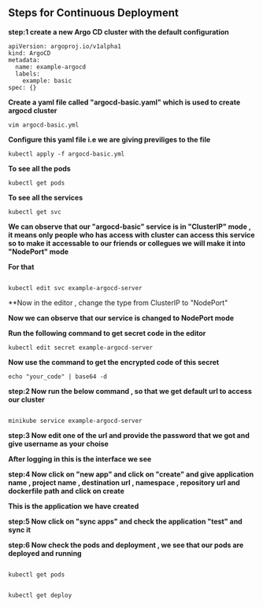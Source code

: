 ## Steps for Continuous Deployment

**step:1 create a new Argo CD cluster with the default configuration**

```
apiVersion: argoproj.io/v1alpha1
kind: ArgoCD
metadata:
  name: example-argocd
  labels:
    example: basic
spec: {}

```

**Create a yaml file called "argocd-basic.yaml" which is used to create argocd cluster**

```
vim argocd-basic.yml

```

**Configure this yaml file i.e we are giving previliges to the file**

```
kubectl apply -f argocd-basic.yml

```

**To see all the pods**

```
kubectl get pods

```

**To see all the services**


```
kubectl get svc

```

**We can observe that our "argocd-basic" service  is in "ClusterIP" mode , it means only people who has access with cluster can access this service so to make it accessable to our friends or collegues  we will make it into "NodePort" mode**


**For that**

```

kubectl edit svc example-argocd-server

```


**Now in the editor , change the type from ClusterIP to "NodePort"





**Now we can observe that our service is changed to NodePort mode**




**Run the following command to get secret code in the editor**


```
kubectl edit secret example-argocd-server

```




**Now use the command to get the encrypted code of this secret**

```
echo "your_code" | base64 -d

```





**step:2 Now run the below command , so that we get default url to access our cluster**


```

minikube service example-argocd-server

```




**step:3 Now edit one of the url and provide the password that we got and give username as your choise**




**After logging in this is the interface we see**




**step:4 Now click on "new app" and click on "create" and give application name , project name , destination url , namespace , repository url and dockerfile path and click on create**












**This is the application we have created**





**step:5 Now click on "sync apps" and check the application  "test" and sync it**







**step:6 Now check the pods and deployment , we see that our pods are deployed and running**



```

kubectl get pods

```

```

kubectl get deploy

```


































 
